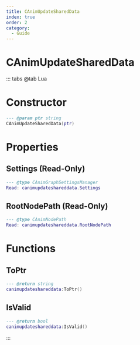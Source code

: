 ```yaml
---
title: CAnimUpdateSharedData
index: true
order: 2
category:
  - Guide
---
```


# CAnimUpdateSharedData

::: tabs
@tab Lua
# Constructor
```lua
--- @param ptr string
CAnimUpdateSharedData(ptr)
```
# Properties
## Settings (Read-Only)
```lua
--- @type CAnimGraphSettingsManager
Read: canimupdateshareddata.Settings
```
## RootNodePath (Read-Only)
```lua
--- @type CAnimNodePath
Read: canimupdateshareddata.RootNodePath
```
# Functions
## ToPtr
```lua
--- @return string
canimupdateshareddata:ToPtr()
```
## IsValid
```lua
--- @return bool
canimupdateshareddata:IsValid()
```

:::